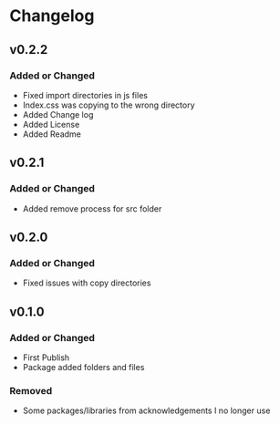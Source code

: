 # Changelog

## v0.2.2

### Added or Changed
- Fixed import directories in js files
- Index.css was copying to the wrong directory
- Added Change log
- Added License
- Added Readme

## v0.2.1

### Added or Changed
- Added remove process for src folder

## v0.2.0

### Added or Changed
- Fixed issues with copy directories 

## v0.1.0

### Added or Changed
- First Publish
- Package added folders and files

### Removed

- Some packages/libraries from acknowledgements I no longer use